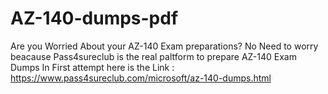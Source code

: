 # AZ-140-dumps-pdf
Are you Worried About your AZ-140 Exam preparations? No Need to worry beacause Pass4sureclub is the real paltform to prepare AZ-140 Exam Dumps In First attempt
here is the Link : https://www.pass4sureclub.com/microsoft/az-140-dumps.html
